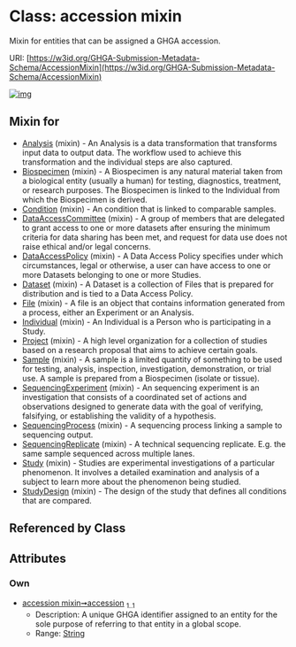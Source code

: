 
# Class: accession mixin


Mixin for entities that can be assigned a GHGA accession.

URI: [https://w3id.org/GHGA-Submission-Metadata-Schema/AccessionMixin](https://w3id.org/GHGA-Submission-Metadata-Schema/AccessionMixin)


[![img](https://yuml.me/diagram/nofunky;dir:TB/class/[StudyDesign]uses%20-.->[AccessionMixin&#124;accession:string],[Study]uses%20-.->[AccessionMixin],[SequencingReplicate]uses%20-.->[AccessionMixin],[SequencingProcess]uses%20-.->[AccessionMixin],[SequencingExperiment]uses%20-.->[AccessionMixin],[Sample]uses%20-.->[AccessionMixin],[Project]uses%20-.->[AccessionMixin],[Individual]uses%20-.->[AccessionMixin],[File]uses%20-.->[AccessionMixin],[Dataset]uses%20-.->[AccessionMixin],[DataAccessPolicy]uses%20-.->[AccessionMixin],[DataAccessCommittee]uses%20-.->[AccessionMixin],[Condition]uses%20-.->[AccessionMixin],[Biospecimen]uses%20-.->[AccessionMixin],[Analysis]uses%20-.->[AccessionMixin],[StudyDesign],[Study],[SequencingReplicate],[SequencingProcess],[SequencingExperiment],[Sample],[Project],[Individual],[File],[Dataset],[DataAccessPolicy],[DataAccessCommittee],[Condition],[Biospecimen],[Analysis])](https://yuml.me/diagram/nofunky;dir:TB/class/[StudyDesign]uses%20-.->[AccessionMixin&#124;accession:string],[Study]uses%20-.->[AccessionMixin],[SequencingReplicate]uses%20-.->[AccessionMixin],[SequencingProcess]uses%20-.->[AccessionMixin],[SequencingExperiment]uses%20-.->[AccessionMixin],[Sample]uses%20-.->[AccessionMixin],[Project]uses%20-.->[AccessionMixin],[Individual]uses%20-.->[AccessionMixin],[File]uses%20-.->[AccessionMixin],[Dataset]uses%20-.->[AccessionMixin],[DataAccessPolicy]uses%20-.->[AccessionMixin],[DataAccessCommittee]uses%20-.->[AccessionMixin],[Condition]uses%20-.->[AccessionMixin],[Biospecimen]uses%20-.->[AccessionMixin],[Analysis]uses%20-.->[AccessionMixin],[StudyDesign],[Study],[SequencingReplicate],[SequencingProcess],[SequencingExperiment],[Sample],[Project],[Individual],[File],[Dataset],[DataAccessPolicy],[DataAccessCommittee],[Condition],[Biospecimen],[Analysis])

## Mixin for

 * [Analysis](Analysis.md) (mixin)  - An Analysis is a data transformation that transforms input data to output data. The workflow used to achieve this transformation and the individual steps are also captured.
 * [Biospecimen](Biospecimen.md) (mixin)  - A Biospecimen is any natural material taken from a biological entity (usually a human) for testing, diagnostics, treatment, or research purposes. The Biospecimen is linked to the Individual from which the Biospecimen is derived.
 * [Condition](Condition.md) (mixin)  - An condition that is linked to comparable samples.
 * [DataAccessCommittee](DataAccessCommittee.md) (mixin)  - A group of members that are delegated to grant access to one or more datasets after ensuring the minimum criteria for data sharing has been met, and request for data use does not raise ethical and/or legal concerns.
 * [DataAccessPolicy](DataAccessPolicy.md) (mixin)  - A Data Access Policy specifies under which circumstances, legal or otherwise, a user can have access to one or more Datasets belonging to one or more Studies.
 * [Dataset](Dataset.md) (mixin)  - A Dataset is a collection of Files that is prepared for distribution and is tied to a Data Access Policy.
 * [File](File.md) (mixin)  - A file is an object that contains information generated from a process, either an Experiment or an Analysis.
 * [Individual](Individual.md) (mixin)  - An Individual is a Person who is participating in a Study.
 * [Project](Project.md) (mixin)  - A high level organization for a collection of studies based on a research proposal that aims to achieve certain goals.
 * [Sample](Sample.md) (mixin)  - A sample is a limited quantity of something to be used for testing, analysis, inspection, investigation, demonstration, or trial use. A sample is prepared from a Biospecimen (isolate or tissue).
 * [SequencingExperiment](SequencingExperiment.md) (mixin)  - An sequencing experiment is an investigation that consists of a coordinated set of actions and observations designed to generate data with the goal of verifying, falsifying, or establishing the validity of a hypothesis.
 * [SequencingProcess](SequencingProcess.md) (mixin)  - A sequencing process linking a sample to sequencing output.
 * [SequencingReplicate](SequencingReplicate.md) (mixin)  - A technical sequencing replicate. E.g. the same sample sequenced across multiple lanes.
 * [Study](Study.md) (mixin)  - Studies are experimental investigations of a particular phenomenon. It involves a detailed examination and analysis of a subject to learn more about the phenomenon being studied.
 * [StudyDesign](StudyDesign.md) (mixin)  - The design of the study that defines all conditions that are compared.

## Referenced by Class


## Attributes


### Own

 * [accession mixin➞accession](accession_mixin_accession.md)  <sub>1..1</sub>
     * Description: A unique GHGA identifier assigned to an entity for the sole purpose of referring to that entity in a global scope.
     * Range: [String](types/String.md)
